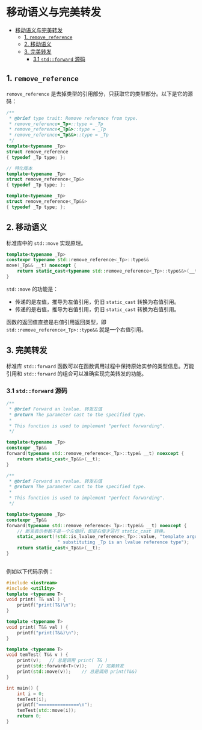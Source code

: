 # 移动语义与完美转发

- [移动语义与完美转发](#移动语义与完美转发)
  - [1. `remove_reference`](#1-remove_reference)
  - [2. 移动语义](#2-移动语义)
  - [3. 完美转发](#3-完美转发)
    - [3.1 `std::forward` 源码](#31-stdforward-源码)

## 1. `remove_reference`

`remove_reference` 是去掉类型的引用部分，只获取它的类型部分。以下是它的源码：

```cpp
/**
 * @brief type trait: Remove reference from type.
 * remove_reference<_Tp>::type = _Tp
 * remove_reference<_Tp&>::type = _Tp
 * remove_reference<_Tp&&>::type = _Tp
 */
template<typename _Tp>
struct remove_reference
{ typedef _Tp type; };

// 特化版本
template<typename _Tp>
struct remove_reference<_Tp&>
{ typedef _Tp type; };

template<typename _Tp>
struct remove_reference<_Tp&&>
{ typedef _Tp type; };
```

## 2. 移动语义

标准库中的 `std::move` 实现原理。

```cpp
template<typename _Tp>  
constexpr typename std::remove_reference<_Tp>::type&& 
move(_Tp&& __t) noexcept { 
    return static_cast<typename std::remove_reference<_Tp>::type&&>(__t); 
}
```

`std::move` 的功能是：

- 传递的是左值，推导为左值引用，仍旧 `static_cast` 转换为右值引用。
- 传递的是右值，推导为右值引用，仍旧 `static_cast` 转换为右值引用。

函数的返回值直接是右值引用返回类型，即 `std::remove_reference<_Tp>::type&&` 就是一个右值引用。

## 3. 完美转发

标准库 `std::forward` 函数可以在函数调用过程中保持原始实参的类型信息。万能引用和 `std::forward` 的组合可以准确实现完美转发的功能。

### 3.1 `std::forward` 源码

```cpp
/**
 * @brief Forward an lvalue. 转发左值
 * @return The parameter cast to the specified type.
 *
 * This function is used to implement "perfect forwarding".
 */

template<typename _Tp>
constexpr _Tp&& 
forward(typename std::remove_reference<_Tp>::type& __t) noexcept {
    return static_cast<_Tp&&>(__t);
}

/**
 * @brief Forward an rvalue. 转发右值
 * @return The parameter cast to the specified type.
 *
 * This function is used to implement "perfect forwarding".
 */

template<typename _Tp>
constexpr _Tp&&
forward(typename std::remove_reference<_Tp>::type&& __t) noexcept {
    // 断言表示参数不是一个左值时，即是右值才进行 static_cast 转换。
    static_assert(!std::is_lvalue_reference<_Tp>::value, "template argument"
                   " substituting _Tp is an lvalue reference type");
    return static_cast<_Tp&&>(__t);
}
 
```

例如以下代码示例：

```cpp
#include <iostream>
#include <utility>
template <typename T>
void print( T& val ) {
    printf("print(T&)\n");
}

template <typename T>
void print( T&& val ) {
    printf("print(T&&)\n");
}

template <typename T>
void temTest( T&& v ) {
    print(v);   // 总是调用 print( T& )
    print(std::forward<T>(v));    // 完美转发
    print(std::move(v));    // 总是调用 print(T&&)
}

int main() {
    int i = 0;
    temTest(i);
    printf("===============\n");   
    temTest(std::move(i));
    return 0;
}
```
